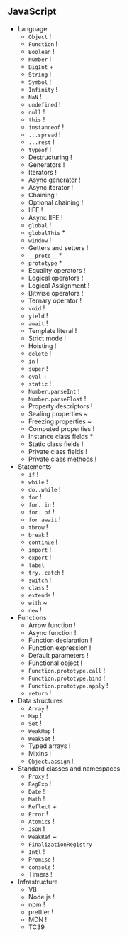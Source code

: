 ## JavaScript

- Language
  - `Object` !
  - `Function` !
  - `Boolean` !
  - `Number` !
  - `BigInt` +
  - `String` !
  - `Symbol` !
  - `Infinity` !
  - `NaN` !
  - `undefined` !
  - `null` !
  - `this` !
  - `instanceof` !
  - `...spread` !
  - `...rest` !
  - `typeof` !
  - Destructuring !
  - Generators !
  - Iterators !
  - Async generator !
  - Async iterator !
  - Chaining !
  - Optional chaining !
  - IIFE !
  - Async IIFE !
  - `global` !
  - `globalThis` *
  - `window` !
  - Getters and setters !
  - `__proto__` *
  - `prototype` *
  - Equality operators !
  - Logical operators !
  - Logical Assignment !
  - Bitwise operators !
  - Ternary operator !
  - `void` !
  - `yield` !
  - `await` !
  - Template literal !
  - Strict mode !
  - Hoisting !
  - `delete` !
  - `in` !
  - `super` !
  - `eval` +
  - `static` !
  - `Number.parseInt` !
  - `Number.parseFloat` !
  - Property descriptors !
  - Sealing properties ~
  - Freezing properties ~
  - Computed properties !
  - Instance class fields *
  - Static class fields !
  - Private class fields !
  - Private class methods !
- Statements
  - `if` !
  - `while` !
  - `do..while` !
  - `for` !
  - `for..in` !
  - `for..of` !
  - `for await` !
  - `throw` !
  - `break` !
  - `continue` !
  - `import` !
  - `export` !
  - `label`
  - `try..catch` !
  - `switch` !
  - `class` !
  - `extends` !
  - `with` ~
  - `new` !
- Functions
  - Arrow function !
  - Async function !
  - Function declaration !
  - Function expression !
  - Default parameters !
  - Functional object !
  - `Function.prototype.call` !
  - `Function.prototype.bind` !
  - `Function.prototype.apply` !
  - `return` !
- Data structures
  - `Array` !
  - `Map` !
  - `Set` !
  - `WeakMap` !
  - `WeakSet` !
  - Typed arrays !
  - Mixins !
  - `Object.assign` !
- Standard classes and namespaces
  - `Proxy` !
  - `RegExp` !
  - `Date` !
  - `Math` !
  - `Reflect` +
  - `Error` !
  - `Atomics` !
  - `JSON` !
  - `WeakRef` ~
  - `FinalizationRegistry`
  - `Intl` !
  - `Promise` !
  - `console` !
  - Timers !
- Infrastructure
  - V8
  - Node.js !
  - npm !
  - prettier !
  - MDN !
  - TC39
